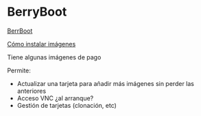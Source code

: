 # BerryBoot

[BerrBoot](http://www.berryterminal.com/doku.php/berryboot)

[Cómo instalar imágenes](https://berryboot.alexgoldcheidt.com/how-to-install-os-images/)


Tiene algunas imágenes de pago

Permite:
* Actualizar una tarjeta para añadir más imágenes sin perder las anteriores
* Acceso VNC ¿al arranque?
* Gestión de tarjetas (clonación, etc)
